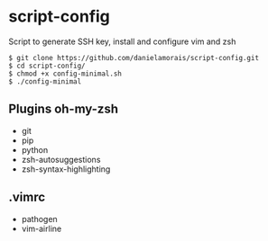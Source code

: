 # script-config
Script to generate SSH key, install and configure vim and zsh
```
$ git clone https://github.com/danielamorais/script-config.git
$ cd script-config/
$ chmod +x config-minimal.sh
$ ./config-minimal
```

## Plugins oh-my-zsh
* git
* pip
* python
* zsh-autosuggestions
* zsh-syntax-highlighting

## .vimrc 
* pathogen
* vim-airline
